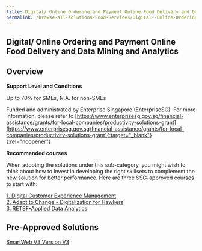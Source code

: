 ```yaml
---
title: Digital/ Online Ordering and Payment Online Food Delivery and Data Mining and Analytics
permalink: /browse-all-solutions-Food-Services/Digital--Online-Ordering-and-Payment--Online-Food-Delivery-and-Data-Mining-and-Analytics
---
```


## Digital/ Online Ordering and Payment Online Food Delivery and Data Mining and Analytics
## Overview

**Support Level and Conditions**

Up to 70% for SMEs, N.A. for non-SMEs

Funded and administrated by Enterprise Singapore (EnterpriseSG). For more information, please refer to [https://www.enterprisesg.gov.sg/financial-assistance/grants/for-local-companies/productivity-solutions-grant](https://www.enterprisesg.gov.sg/financial-assistance/grants/for-local-companies/productivity-solutions-grant){:target="_blank"}{:rel="noopener"}

**Recommended courses**

When adopting the solutions under this sub-category, you might wish to think about how to invest in developing the right skillsets to complement the new solution for better performance. Here are three SSG-approved courses to start with:

<a href='https://courses.enterprisejobskills.gov.sg/Course_Internet/CourseDetail/Digital-Customer-Experience-Management-2'  target='_blank' rel='noopener'>1. Digital Customer Experience Management</a><br>
<a href='https://courses.enterprisejobskills.gov.sg/Course_Internet/CourseDetail/Adapt-Change-Digitalization-Hawkers'  target='_blank' rel='noopener'>2. Adapt to Change - Digitalization for Hawkers</a><br>
<a href='https://courses.enterprisejobskills.gov.sg/Course_Internet/CourseDetail/RETSFApplied-Data-Analytics-Synchronous-elearning-2'  target='_blank' rel='noopener'>3. RETSF-Applied Data Analytics</a><br>

## Pre-Approved Solutions

<a href='/productivity-solutions-grant/solutionrepo/solution1193' target='_blank'>SmartWeb V3 Version V3</a><br>
